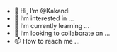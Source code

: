 - 👋 Hi, I’m @Kakandi
- 👀 I’m interested in ...
- 🌱 I’m currently learning ...
- 💞️ I’m looking to collaborate on ...
- 📫 How to reach me ...

<!---
Kakandi/Kakandi is a ✨ special ✨ repository because its `README.md` (this file) appears on your GitHub profile.
You can click the Preview link to take a look at your changes.
--->
